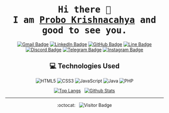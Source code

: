 <div align="center"  />

# <samp>Hi there 👋 <br> I am <a href="https://s.id/cahyaa">Probo Krishnacahya</a> and good to see you.</samp>

[![Gmail Badge](https://img.shields.io/badge/-prob.krshn@gmail.com-C5221F?style=plastic&logo=gmail&logoColor=white&link=mailto:prob.krshn@gmail.com)](mailto:prob.krshn@gmail.com)
[![LinkedIn Badge](https://img.shields.io/badge/-Probo%20Krishnacahya-0274B3?style=plastic&logo=linkedin&logoColor=white&link=https://www.linkedin.com/in/probo-krishnacahya/)](https://www.linkedin.com/in/probo-krishnacahya/)
[![GitHub Badge](https://img.shields.io/badge/-cahyaa5758-201F1F?style=plastic&logo=github&logoColor=white&link=https://github.com/cahyaa5758/)](https://www.github.com/cahyaa5758/)
[![Line Badge](https://img.shields.io/badge/-krshn%5F%5F-00B900?style=plastic&logo=line&logoColor=white)](https://line.me/ti/p/~krshn_)
[![Discord Badge](https://img.shields.io/badge/-cahyaa%5F%5F%230912-5865F2?style=plastic&logo=discord&logoColor=white)](https://discord.com/users/542619130428391434)
[![Telegram Badge](https://img.shields.io/badge/-krshn5758-229ACD?style=plastic&logo=telegram&logoColor=white)](https://t.me/krshn5758 "Contact on Telegram")
[![Instagram Badge](https://img.shields.io/badge/-cahyaa%5F%5F%5F%5F02-DD2E7A?style=plastic&logo=instagram&logoColor=white&link=https://instagram.com/cahyaa__02)](https://instagram.com/cahyaa__02)

## 💻 Technologies Used

![HTML5](https://img.shields.io/badge/-HTML5-E44D26?style=plastic&logo=html5&logoColor=white)
![CSS3](https://img.shields.io/badge/-CSS3-1572B6?style=plastic&logo=css3&logoColor=white)
![JavaScript](https://img.shields.io/badge/-JavaScript-EFD81D?style=plastic&logo=javascript&logoColor=white)
![Java](https://img.shields.io/badge/-Java-F95728?style=plastic&logo=java&logoColor=white)
![PHP](https://img.shields.io/badge/-PHP-777BB3?style=plastic&logo=php&logoColor=white)

[![Top Langs](https://github-readme-stats.vercel.app/api/top-langs/?username=cahyaa5758&layout=compact&langs_count=25&border_radius=7.5px&border_color=B85776&theme=dracula)](https://github.com/cahyaa5758/github-readme-stats) &nbsp;
[![Github Stats](https://github-readme-stats.vercel.app/api?username=cahyaa5758&count_private=true&show_icons=true&include_all_commits=true&icon_color=AEFDFF&border_radius=7.5px&border_color=628FDB&theme=tokyonight)](https://github.com/cahyaa5758/github-readme-stats)

<hr>

:octocat: &nbsp; ![Visitor Badge](https://visitor-badge.laobi.icu/badge?page_id=cahyaa5758.cahyaa5758)

<!-- - 🔭 I’m currently working on
- 🌱 I’m currently learning
- 👯 I’m looking to collaborate on
- 🤔 I’m looking for help with
- 💬 Ask me about
- 📫 How to reach me:
- 😄 Pronouns:
- ⚡ Fun fact: -->
